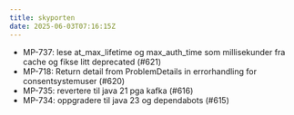 ```yaml
---
title: skyporten
date: 2025-06-03T07:16:15Z
---
```

- MP-737: lese at_max_lifetime og max_auth_time som millisekunder fra cache og fikse litt deprecated (#621)
- MP-718: Return detail from ProblemDetails in errorhandling for consentsystemuser  (#620)
- MP-735: revertere til java 21 pga kafka (#616)
- MP-734: oppgradere til java 23 og dependabots (#615)

